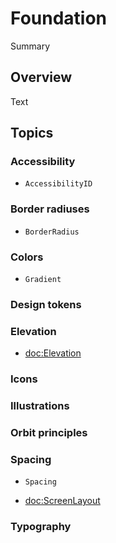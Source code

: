 # Foundation

<!--@START_MENU_TOKEN@-->Summary<!--@END_MENU_TOKEN@-->

## Overview

<!--@START_MENU_TOKEN@-->Text<!--@END_MENU_TOKEN@-->

## Topics

### Accessibility

- ``AccessibilityID``

### Border radiuses

- ``BorderRadius``

### Colors

- ``Gradient``

### Design tokens

### Elevation

- <doc:Elevation>

### Icons

### Illustrations

### Orbit principles

### Spacing

- ``Spacing``

- <doc:ScreenLayout>

### Typography
